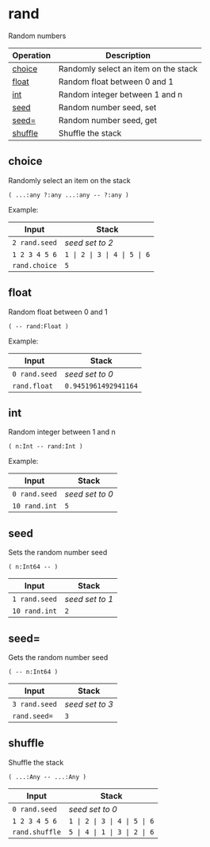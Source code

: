 # rand

<!-- eval: import rand -->

Random numbers

<!-- index -->

| Operation               | Description
|-------------------------|-----------------------
| [choice](#choice)       | Randomly select an item on the stack
| [float](#float)         | Random float between 0 and 1
| [int](#int)             | Random integer between 1 and n
| [seed](#seed)           | Random number seed, set
| [seed=](#seed=)         | Random number seed, get
| [shuffle](#shuffle)     | Shuffle the stack


## choice

Randomly select an item on the stack

    ( ...:any ?:any ...:any -- ?:any )

Example:

<!-- test: choice -->

| Input          | Stack
|----------------|-------------|
| `2 rand.seed`  | *seed set to 2*
| `1 2 3 4 5 6`  | `1 \| 2 \| 3 \| 4 \| 5 \| 6`
| `rand.choice`  | `5`


## float

Random float between 0 and 1

    ( -- rand:Float )

Example:

<!-- test: float -->

| Input         | Stack
|---------------|-------------|
| `0 rand.seed` | *seed set to 0*
| `rand.float`  | `0.9451961492941164`


## int

Random integer between 1 and n

    ( n:Int -- rand:Int )

Example:

<!-- test: int -->

| Input         | Stack
|---------------|-------------|
| `0 rand.seed` | *seed set to 0*
| `10 rand.int` | `5`


## seed

Sets the random number seed

    ( n:Int64 -- )

<!-- test: seed -->

| Input         | Stack
|---------------|-------------|
| `1 rand.seed` | *seed set to 1*
| `10 rand.int` | `2`


## seed=

Gets the random number seed

    ( -- n:Int64 )

<!-- test: seed= -->

| Input         | Stack
|---------------|-------------|
| `3 rand.seed` | *seed set to 3*
| `rand.seed=`  | `3`


## shuffle

Shuffle the stack

    ( ...:Any -- ...:Any )

<!-- test: shuffle -->

| Input          | Stack
|----------------|-------------|
| `0 rand.seed`  | *seed set to 0*
| `1 2 3 4 5 6`  | `1 \| 2 \| 3 \| 4 \| 5 \| 6`
| `rand.shuffle` | `5 \| 4 \| 1 \| 3 \| 2 \| 6`




